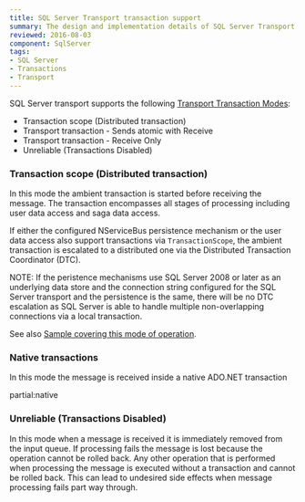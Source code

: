 ```yaml
---
title: SQL Server Transport transaction support
summary: The design and implementation details of SQL Server Transport transaction support
reviewed: 2016-08-03
component: SqlServer
tags:
- SQL Server
- Transactions
- Transport
---
```


SQL Server transport supports the following [Transport Transaction Modes](/nservicebus/transports/transactions.md):

 * Transaction scope (Distributed transaction)
 * Transport transaction - Sends atomic with Receive
 * Transport transaction - Receive Only
 * Unreliable (Transactions Disabled)


### Transaction scope (Distributed transaction)

In this mode the ambient transaction is started before receiving the message. The transaction encompasses all stages of processing including user data access and saga data access. 

If either the configured NServiceBus persistence mechanism or the user data access also support transactions via `TransactionScope`, the ambient transaction is escalated to a distributed one via the Distributed Transaction Coordinator (DTC).

NOTE: If the peristence mechanisms use SQL Server 2008 or later as an underlying data store and the connection string configured for the SQL Server transport and the persistence is the same, there will be no DTC escalation as SQL Server is able to handle multiple non-overlapping connections via a local transaction.

See also [Sample covering this mode of operation](/samples/sqltransport-nhpersistence/).


### Native transactions

In this mode the message is received inside a native ADO.NET transaction

partial:native


### Unreliable (Transactions Disabled)

In this mode when a message is received it is immediately removed from the input queue. If processing fails the message is lost because the operation cannot be rolled back. Any other operation that is performed when processing the message is executed without a transaction and cannot be rolled back. This can lead to undesired side effects when message processing fails part way through.

